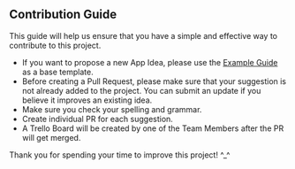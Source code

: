 ## Contribution Guide

This guide will help us ensure that you have a simple and effective way to contribute to this project.

-   If you want to propose a new App Idea, please use the [Example Guide](./Example%20Guide.md) as a base template.
-   Before creating a Pull Request, please make sure that your suggestion is not already added to the project. You can submit an update if you believe it improves an existing idea.
-   Make sure you check your spelling and grammar.
-   Create individual PR for each suggestion.
-   A Trello Board will be created by one of the Team Members after the PR will get merged.

Thank you for spending your time to improve this project! ^\_^
